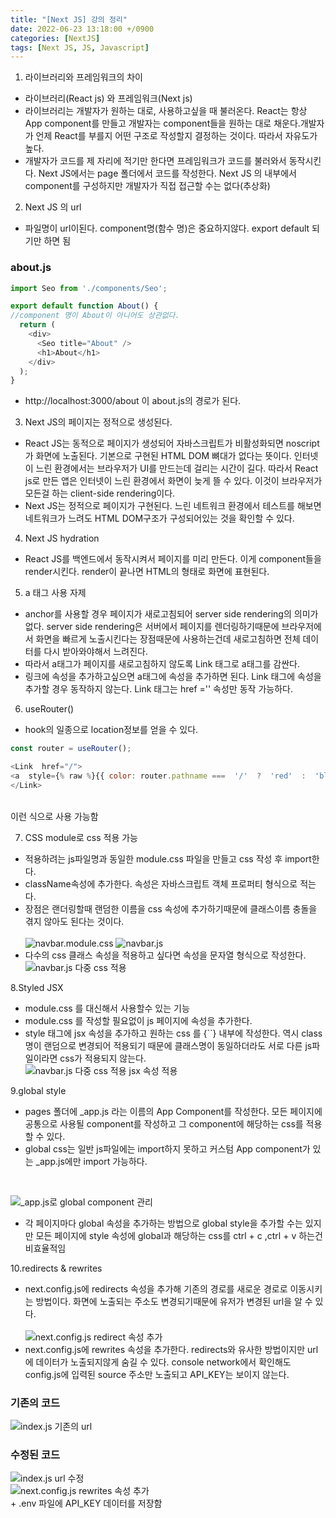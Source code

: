 ```yaml
---
title: "[Next JS] 강의 정리"
date: 2022-06-23 13:18:00 +/0900
categories: [NextJS]
tags: [Next JS, JS, Javascript]    
---
```


1. 라이브러리와 프레임워크의 차이
- 라이브러리(React js) 와 프레임워크(Next js) 
- 라이브러리는  개발자가 원하는 대로, 사용하고싶을 때 불러온다. React는 항상 App component를 만들고 개발자는 component들을 원하는 대로 채운다.개발자가 언제 React를 부를지 어떤 구조로 작성할지 결정하는 것이다. 따라서 자유도가 높다.
- 개발자가 코드를 제 자리에 적기만 한다면 프레임워크가 코드를 불러와서 동작시킨다. Next JS에서는 page 폴더에서 코드를 작성한다. Next JS 의 내부에서 component를 구성하지만 개발자가 직접 접근할 수는 없다(추상화)

2. Next JS 의 url
- 파일명이 url이된다. component명(함수 명)은 중요하지않다. export default 되기만 하면 됨
### about.js

```javascript
import Seo from './components/Seo';

export default function About() {
//component 명이 About이 아니어도 상관없다. 
  return (
    <div>
      <Seo title="About" />
      <h1>About</h1>
    </div>
  );
}
```
- http://localhost:3000/about 이 about.js의 경로가 된다. 

3. Next JS의 페이지는 정적으로 생성된다.
- React JS는 동적으로 페이지가 생성되어 자바스크립트가 비활성화되면 noscript가 화면에 노출된다. 기본으로 구현된 HTML DOM 뼈대가 없다는 뜻이다.  인터넷이 느린 환경에서는 브라우저가 UI를 만드는데 걸리는 시간이 길다. 따라서 React js로 만든 앱은 인터넷이 느린 환경에서 화면이 늦게 뜰 수 있다. 이것이 브라우저가 모든걸 하는 client-side rendering이다.
- Next JS는 정적으로 페이지가 구현된다. 느린 네트워크 환경에서 테스트를 해보면 네트워크가 느려도 HTML DOM구조가 구성되어있는 것을 확인할 수 있다. 

4. Next JS hydration
- React JS를 백엔드에서 동작시켜서 페이지를 미리 만든다. 이게 component들을 render시킨다. render이 끝나면 HTML의 형태로 화면에 표현된다.

5. a 태그 사용 자제
- anchor를 사용할 경우 페이지가 새로고침되어 server side rendering의 의미가 없다. server side rendering은 서버에서 페이지를 렌더링하기때문에 브라우저에서 화면을 빠르게 노출시킨다는 장점때문에 사용하는건데 새로고침하면 전체 데이터를 다시 받아와야해서 느려진다.
- 따라서 a태그가 페이지를 새로고침하지 않도록 Link 태그로 a태그를 감싼다.
- 링크에 속성을 추가하고싶으면 a태그에 속성을 추가하면 된다. Link 태그에 속성을 추가할 경우 동작하지 않는다. Link 태그는 href ='' 속성만 동작 가능하다.

6. useRouter()
- hook의 일종으로 location정보를 얻을 수 있다.

```javascript
const router = useRouter();

<Link  href="/">
<a  style={% raw %}{{ color: router.pathname ===  '/'  ?  'red'  :  'blue'  }}{% endraw %}>Home</a>
</Link>
```
<br>
이런 식으로 사용 가능함

7. CSS module로 css 적용 가능
- 적용하려는 js파일명과 동일한 module.css 파일을 만들고  css 작성 후 import한다.
- className속성에 추가한다. 속성은 자바스크립트 객체 프로퍼티 형식으로 적는다.
- 장점은 랜더링할때 랜덤한 이름을 css 속성에 추가하기때문에 클래스이름 충돌을 겪지 않아도 된다는 것이다.<br><br>
 ![navbar.module.css](/assets/img/navbar_css.png)
 ![navbar.js](/assets/img/navbar_js.png)
-  다수의 css 클래스 속성을 적용하고 싶다면 속성을 문자열 형식으로 작성한다.
 ![navbar.js 다중 css 적용](/assets/img/navbar_multi_css.png)
 
 
8.Styled JSX
- module.css 를 대신해서 사용할수 있는 기능
- module.css 를 작성할 필요없이 js 페이지에 속성을 추가한다. 
- style 태그에 jsx 속성을 추가하고 원하는 css 를 {``} 내부에 작성한다. 역시 class명이 랜덤으로 변경되어 적용되기 때문에 클래스명이 동일하더라도 서로 다른 js파일이라면 css가 적용되지 않는다.  
  ![navbar.js 다중 css 적용 jsx 속성 적용](/assets/img/navbar_styled_jsx.png)
  
  
9.global style
- pages 폴더에 _app.js 라는 이름의 App Component를 작성한다.  모든 페이지에 공통으로 사용될 component를 작성하고 그 component에 해당하는 css를 적용할 수 있다.
- global css는 일반 js파일에는 import하지 못하고 커스텀 App component가 있는 _app.js에만 import 가능하다.
 <br>
  
  ![_app.js로 global component 관리](/assets/img/global_component.png) <br>
- 각 페이지마다 global 속성을 추가하는 방법으로 global style을 추가할 수는 있지만 모든 페이지에 style 속성에 global과 해당하는 css를  ctrl + c ,ctrl + v 하는건 비효율적임

10.redirects & rewrites
- next.config.js에 redirects 속성을 추가해 기존의 경로를 새로운 경로로 이동시키는 방법이다. 화면에 노출되는 주소도 변경되기때문에 유저가 변경된 url을 알 수 있다.<br><br>
![next.config.js redirect 속성 추가](/assets/img/url_redirect.png)
- next.config.js에 rewrites 속성을 추가한다. redirects와 유사한 방법이지만 url에 데이터가 노출되지않게 숨길 수 있다. console network에서 확인해도 config.js에 입력된 source 주소만 노출되고 API_KEY는 보이지 않는다.
### 기존의 코드
![index.js 기존의 url ](/assets/img/original_url.png)<br>

### 수정된 코드
![index.js url 수정](/assets/img/index_rewrites.png)<br>
![next.config.js rewrites 속성 추가](/assets/img/config_rewrites.png)<br>
	+ .env 파일에 API_KEY 데이터를 저장함
